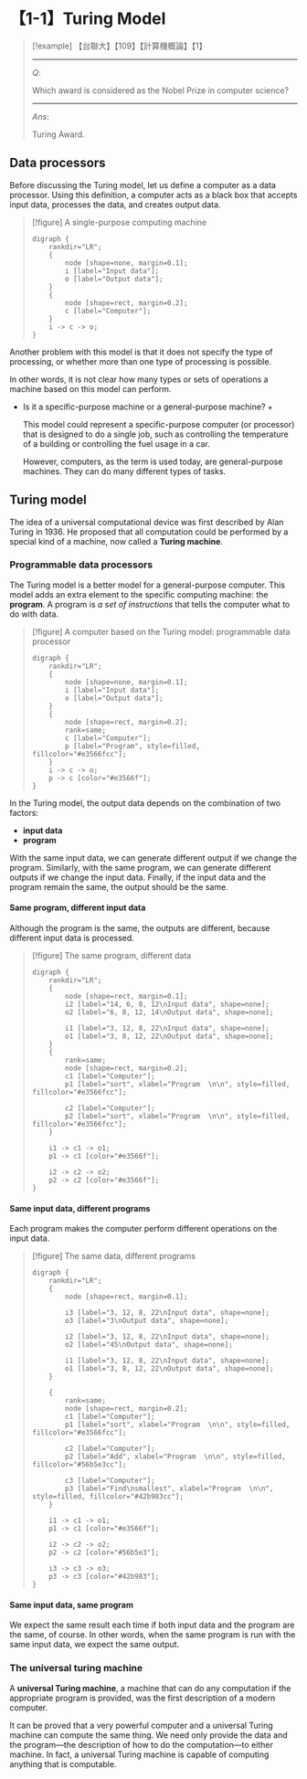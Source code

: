 # 【1-1】Turing Model

> [!example]
> 【台聯大】【109】【計算機概論】【1】
>
> ---
>
> $Q:$
>
> Which award is considered as the Nobel Prize in computer science?
>
> ---
>
> $Ans:$
>
> Turing Award.

## Data processors

Before discussing the Turing model, let us define a computer as a data processor. Using this definition, a computer acts as a black box that accepts input data, processes the data, and creates output data.

> [!figure]
> A single-purpose computing machine
>
> ```graphviz
> digraph {
>     rankdir="LR";
>     {
>         node [shape=none, margin=0.1];
>         i [label="Input data"];
>         o [label="Output data"];
>     }
>     {
>         node [shape=rect, margin=0.2];
>         c [label="Computer"];
>     }
>     i -> c -> o;
> }
> ```

Another problem with this model is that it does not specify the type of processing, or whether more than one type of processing is possible.

In other words, it is not clear how many types or sets of operations a machine based on this model can perform.  

+ Is it a specific-purpose machine or a general-purpose machine? +

    This model could represent a specific-purpose computer (or processor) that is designed to do a single job,
    such as controlling the temperature of a building or controlling the fuel usage in a car.

    However, computers, as the term is used today, are general-purpose machines. They can do many different types of tasks.

## Turing model

The idea of a universal computational device was first described by Alan Turing in 1936. He proposed that all computation could be performed by a special kind of a machine, now called a **Turing machine**.

### Programmable data processors

The Turing model is a better model for a general-purpose computer. This model adds an extra element to the specific computing machine: the **program**. A program is *a set of instructions* that tells the computer what to do with data.

> [!figure]
> A computer based on the Turing model: programmable data processor
>
> ```graphviz
> digraph {
>     rankdir="LR";
>     {
>         node [shape=none, margin=0.1];
>         i [label="Input data"];
>         o [label="Output data"];
>     }
>     {
>         node [shape=rect, margin=0.2];
>         rank=same;
>         c [label="Computer"];
>         p [label="Program", style=filled, fillcolor="#e3566fcc"];
>     }
>     i -> c -> o;
>     p -> c [color="#e3566f"];
> }
> ```

In the Turing model, the output data depends on the combination of two factors:

- **input data**
- **program**

With the same input data, we can generate different output if we change the program. Similarly, with the same program, we can generate different outputs if we change the input data. Finally, if the input data and the program remain the same, the output should be the same.

#### Same program, different input data

Although the program is the same, the outputs are different, because different input data is processed.

> [!figure]
> The same program, different data
>
> ```graphviz
> digraph {
>     rankdir="LR";
>     {
>         node [shape=rect, margin=0.1];
>         i2 [label="14, 6, 8, 12\nInput data", shape=none];
>         o2 [label="6, 8, 12, 14\nOutput data", shape=none];
>   
>         i1 [label="3, 12, 8, 22\nInput data", shape=none];
>         o1 [label="3, 8, 12, 22\nOutput data", shape=none];
>     }
>     {
>         rank=same;
>         node [shape=rect, margin=0.2];
>         c1 [label="Computer"];
>         p1 [label="sort", xlabel="Program  \n\n", style=filled, fillcolor="#e3566fcc"];
>   
>         c2 [label="Computer"];
>         p2 [label="sort", xlabel="Program  \n\n", style=filled, fillcolor="#e3566fcc"];
>     }
>   
>     i1 -> c1 -> o1;
>     p1 -> c1 [color="#e3566f"];
>   
>     i2 -> c2 -> o2;
>     p2 -> c2 [color="#e3566f"];
> }
> ```

#### Same input data, different programs

Each program makes the computer perform different operations on the input data.

> [!figure]
> The same data, different programs
>
> ```graphviz
> digraph {
>     rankdir="LR";
>     {
>         node [shape=rect, margin=0.1];
>   
>         i3 [label="3, 12, 8, 22\nInput data", shape=none];
>         o3 [label="3\nOutput data", shape=none];
>   
>         i2 [label="3, 12, 8, 22\nInput data", shape=none];
>         o2 [label="45\nOutput data", shape=none];
>   
>         i1 [label="3, 12, 8, 22\nInput data", shape=none];
>         o1 [label="3, 8, 12, 22\nOutput data", shape=none];
>     }
>   
>     {
>         rank=same;
>         node [shape=rect, margin=0.2];
>         c1 [label="Computer"];
>         p1 [label="sort", xlabel="Program  \n\n", style=filled, fillcolor="#e3566fcc"];
>   
>         c2 [label="Computer"];
>         p2 [label="Add", xlabel="Program  \n\n", style=filled, fillcolor="#56b5e3cc"];
>   
>         c3 [label="Computer"];
>         p3 [label="Find\nsmallest", xlabel="Program  \n\n", style=filled, fillcolor="#42b983cc"];
>     }
>   
>     i1 -> c1 -> o1;
>     p1 -> c1 [color="#e3566f"];
>   
>     i2 -> c2 -> o2;
>     p2 -> c2 [color="#56b5e3"];
>   
>     i3 -> c3 -> o3;
>     p3 -> c3 [color="#42b983"];
> }
> ```

#### Same input data, same program

We expect the same result each time if both input data and the program are the same, of course. In other words, when the same program is run with the same input data, we expect the same output.

### The universal turing machine

A **universal Turing machine**, a machine that can do any computation if the appropriate program is provided, was the first description of a modern computer.

It can be proved that a very powerful computer and a universal Turing machine can compute the same thing. We need only provide the data and the program—the description of how to do the computation—to either machine. In fact, a universal Turing machine is capable of computing anything that is computable.
